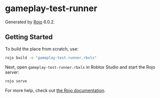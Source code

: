 # gameplay-test-runner
Generated by [Rojo](https://github.com/rojo-rbx/rojo) 6.0.2.

## Getting Started
To build the place from scratch, use:

```bash
rojo build -o "gameplay-test-runner.rbxlx"
```

Next, open `gameplay-test-runner.rbxlx` in Roblox Studio and start the Rojo server:

```bash
rojo serve
```

For more help, check out [the Rojo documentation](https://rojo.space/docs).